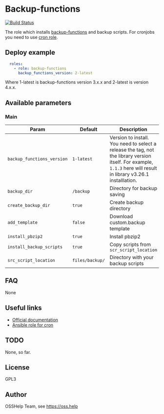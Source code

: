 # Backup-functions

[![Build Status](https://drone.osshelp.ru/api/badges/ansible/backup-functions/status.svg)](https://drone.osshelp.ru/ansible/backup-functions)

The role which installs [backup-functions](https://github.com/OSSHelp/backup-functions) and backup scripts. For cronjobs you need to use [cron role](https://github.com/OSSHelp/ansible-cron).

## Deploy example

```yaml
  roles:
    - role: backup-functions
      backup_functions_version: 2-latest
```

Where 1-latest is backup-functions version 3.x.x and 2-latest is version 4.x.x.

## Available parameters

### Main

| Param | Default | Description |
| -------- | -------- | -------- |
| `backup_functions_version` | `1-latest` | Version to install. You need to select a release the tag, not the library version itself. For example, `1.1.3` here will result in library v3.26.1 installlation. |
| `backup_dir` | `/backup` | Directory for backup saving |
| `create_backup_dir` | `true` | Create backup directory |
| `add_template` | `false` | Download custom.backup template |
| `install_pbzip2` | `true` | Install pbzip2|
| `install_backup_scripts` | `true` | Copy scripts from `scr_script_location` |
| `src_script_location` | `files/backup/` | Directory with your backup scripts |

## FAQ

None

## Useful links

- [Official documentation](https://github.com/OSSHelp/backup-functions)
- [Ansible role for cron](https://github.com/OSSHelp/ansible-cron)

## TODO

None, so far.

## License

GPL3

## Author

OSSHelp Team, see <https://oss.help>
